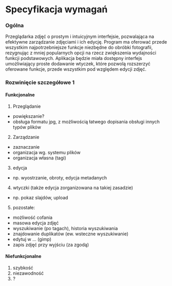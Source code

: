 Specyfikacja wymagań
===
### Ogólna

Przeglądarka zdjęć o prostym i intuicyjnym interfejsie, pozwalająca na efektywne zarządzanie zdjęciami i ich edycję. Program ma oferować przede wszystkim najpotrzebniejsze funkcje niezbędne do obróbki fotografii, rezygnując z mniej popularnych opcji na rzecz zwiększenia wydajności funkcji podstawowych. 
Aplikacja będzie miała dostępny interfejs umożliwiający proste dodawanie wtyczek, które pozwolą rozszerzyć oferowane funkcje, przede wszystkim pod względem edycji zdjęć.

### Rozwinięcie szczegółowe 1

#### Funkcjonalne

1. Przeglądanie
  - powiększanie?
  - obsługa formatu jpg, z możliwością łatwego dopisania obsługi innych typów plików
2. Zarządzanie 
  - zaznaczanie
  - organizacja wg. systemu plików
  - organizacja własna (tagi)
3. edycja
  - np. wyostrzanie, obroty, edycja metadanych
4. wtyczki (także edycja zorganizowana na takiej zasadzie)
  - np. pokaz slajdów, upload
5. pozostałe:
  - możliwość cofania
  - masowa edycja zdjęć
  - wyszukiwanie (po tagach), historia wyszukiwania
  - znajdowanie duplikatów (ew. wsteczne wyszukiwanie)
  - edytuj w ... (gimp)
  - zapis zdjęć przy wyjściu (za zgodą)

#### Niefunkcjonalne

1. szybkość
2. niezawodność
3. ?
